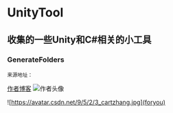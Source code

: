 # UnityTool
## 收集的一些Unity和C#相关的小工具

### GenerateFolders



    来源地址：
    
 
   [作者博客](http://blog.csdn.net/cartzhang/article/details/50474664)
![](https://avatar.csdn.net/9/5/2/3_cartzhang.jpg "作者头像")


![https://avatar.csdn.net/9/5/2/3_cartzhang.jpg](foryou)


